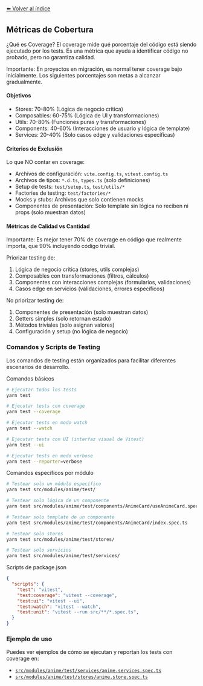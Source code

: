 [⬅️ Volver al índice](./README.md)

## Métricas de Cobertura

¿Qué es Coverage?
El coverage mide qué porcentaje del código está siendo ejecutado por los tests. Es una métrica que ayuda a identificar código no probado, pero no garantiza calidad.

Importante: En proyectos en migración, es normal tener coverage bajo inicialmente. Los siguientes porcentajes son metas a alcanzar gradualmente.

#### Objetivos

* Stores: 70-80% (Lógica de negocio crítica)
* Composables: 60-75% (Lógica de UI y transformaciones)
* Utils: 70-80% (Funciones puras y transformaciones)
* Components: 40-60% (Interacciones de usuario y lógica de template)
* Services: 20-40% (Solo casos edge y validaciones específicas)

#### Criterios de Exclusión

Lo que NO contar en coverage:
- Archivos de configuración: `vite.config.ts`, `vitest.config.ts`
- Archivos de tipos: `*.d.ts`, `types.ts` (solo definiciones)
- Setup de tests: `test/setup.ts`, `test/utils/*`
- Factories de testing: `test/factories/*`
- Mocks y stubs: Archivos que solo contienen mocks
- Componentes de presentación: Solo template sin lógica no reciben ni props (solo muestran datos)

#### Métricas de Calidad vs Cantidad

Importante: Es mejor tener 70% de coverage en código que realmente importa, que 90% incluyendo código trivial.

Priorizar testing de:
1. Lógica de negocio crítica (stores, utils complejas)
2. Composables con transformaciones (filtros, cálculos)
3. Componentes con interacciones complejas (formularios, validaciones)
4. Casos edge en servicios (validaciones, errores específicos)

No priorizar testing de:
1. Componentes de presentación (solo muestran datos)
2. Getters simples (solo retornan estado)
3. Métodos triviales (solo asignan valores)
4. Configuración y setup (no lógica de negocio)

### Comandos y Scripts de Testing
Los comandos de testing están organizados para facilitar diferentes escenarios de desarrollo.

Comandos básicos
```bash
# Ejecutar todos los tests
yarn test

# Ejecutar tests con coverage
yarn test --coverage

# Ejecutar tests en modo watch
yarn test --watch

# Ejecutar tests con UI (interfaz visual de Vitest)
yarn test --ui

# Ejecutar tests en modo verbose
yarn test --reporter=verbose
```

Comandos específicos por módulo
```bash
# Testear solo un módulo específico
yarn test src/modules/anime/test/

# Testear solo lógica de un componente
yarn test src/modules/anime/test/components/AnimeCard/useAnimeCard.spec.ts

# Testear solo template de un componente
yarn test src/modules/anime/test/components/AnimeCard/index.spec.ts

# Testear solo stores
yarn test src/modules/anime/test/stores/

# Testear solo servicios
yarn test src/modules/anime/test/services/
```

Scripts de package.json
```json
{
  "scripts": {
    "test": "vitest",
    "test:coverage": "vitest --coverage",
    "test:ui": "vitest --ui",
    "test:watch": "vitest --watch",
    "test:unit": "vitest --run src/**/*.spec.ts",
  }
}
``` 

### Ejemplo de uso

Puedes ver ejemplos de cómo se ejecutan y reportan los tests con coverage en:

- [`src/modules/anime/test/services/anime.services.spec.ts`](https://github.com/andercard/scalable-architecture-functional/blob/main/src/modules/anime/test/services/anime.services.spec.ts)
- [`src/modules/anime/test/stores/anime.store.spec.ts`](https://github.com/andercard/scalable-architecture-functional/blob/main/src/modules/anime/test/stores/anime.store.spec.ts) 
